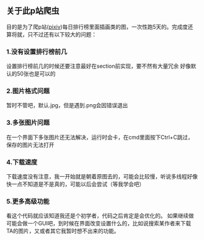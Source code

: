## 关于此p站爬虫
目的是为了爬p站([pixiv](https://www.pixiv.net))每日排行榜里面插画类的图，一次性跑5天的。完成度还算将就，只不过还有以下较大的问题：

### 1.没有设置排行榜前几
设置排行榜前几的时候还要注意最好在section前实现，要不然有大量冗余
好像默认的50张也是可以的

### 2.图片格式问题
暂时不管吧，默认.jpg，但是遇到.png会因错误退出

### 3.多张图片问题
在一个界面下多张图片还无法解决，运行时会卡，在cmd里面按下Ctrl+C跳过，保存的图片无法打开

### 4.下载速度
下载速度没有注意，我一开始就是朝着原图去的，可能会比较慢，听说多线程好像快一点不知道是不是真的，可能以后会尝试（等我学会吧）

### 5.更多高级功能
看这个代码就应该知道我还是个初学者，代码之后肯定是会优化的。
如果继续做可能会做一个GUI吧，到时候在界面改变设置什么的，比如说搜索某作者来下载TA的图片，又或者其它我暂时想不出来的功能。